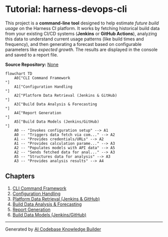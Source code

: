 # Tutorial: harness-devops-cli

This project is a **command-line tool** designed to help estimate *future build usage* on the Harness CI platform.
It works by fetching historical build data from your existing CI/CD systems (**Jenkins** or **GitHub Actions**), analyzing this data to understand current usage patterns (like build times and frequency), and then generating a forecast based on configurable parameters like *expected growth*.
The results are displayed in the console and saved to a report file.


**Source Repository:** [None](None)

```mermaid
flowchart TD
    A0["CLI Command Framework
"]
    A1["Configuration Handling
"]
    A2["Platform Data Retrieval (Jenkins & GitHub)
"]
    A3["Build Data Analysis & Forecasting
"]
    A4["Report Generation
"]
    A5["Build Data Models (Jenkins/GitHub)
"]
    A0 -- "Invokes configuration setup" --> A1
    A0 -- "Triggers data fetch via com..." --> A2
    A1 -- "Provides credentials/URLs" --> A2
    A1 -- "Provides calculation parame..." --> A3
    A2 -- "Populates models with API data" --> A5
    A2 -- "Sends fetched data for anal..." --> A3
    A5 -- "Structures data for analysis" --> A3
    A3 -- "Provides analysis results" --> A4
```

## Chapters

1. [CLI Command Framework
](01_cli_command_framework_.md)
2. [Configuration Handling
](02_configuration_handling_.md)
3. [Platform Data Retrieval (Jenkins & GitHub)
](03_platform_data_retrieval__jenkins___github__.md)
4. [Build Data Analysis & Forecasting
](04_build_data_analysis___forecasting_.md)
5. [Report Generation
](05_report_generation_.md)
6. [Build Data Models (Jenkins/GitHub)
](06_build_data_models__jenkins_github__.md)


---

Generated by [AI Codebase Knowledge Builder](https://github.com/The-Pocket/Tutorial-Codebase-Knowledge)